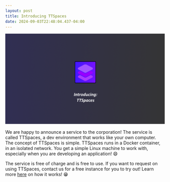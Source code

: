 ```yaml
---
layout: post
title: Introducing TTSpaces
date: 2024-09-03T22:48:04.437-04:00
---
```

![banner](/images/ttspacesbanner.png)


We are happy to announce a service to the corporation! The service is called TTSpaces, a dev environment that works like your own computer. The concept of TTSpaces is simple. TTSpaces runs in a Docker container, in an isolated network. You get a simple Linux machine to work with, especially when you are developing an application! 😄

The service is free of charge and is free to use. If you want to request on using TTSpaces, contact us for a free instance for you to try out! Learn more [here](https://ttnrtsite.me/services/ttspaces) on how it works! 😁